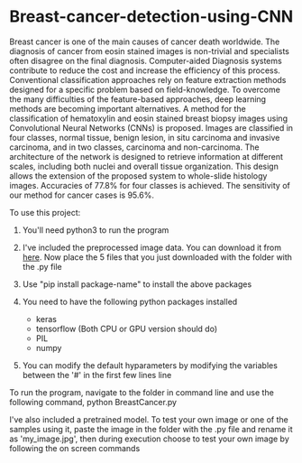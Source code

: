 # Breast-cancer-detection-using-CNN

Breast cancer is one of the main causes of cancer death worldwide. The diagnosis of cancer from eosin stained images is non-trivial and specialists often disagree on the final diagnosis. Computer-aided Diagnosis systems contribute to reduce the cost and increase the efficiency of this process. Conventional classification approaches rely on feature extraction methods designed for a specific problem based on field-knowledge. To overcome the many difficulties of the feature-based approaches, deep learning methods are becoming important alternatives. A method for the classification of hematoxylin and eosin stained breast biopsy images using Convolutional Neural Networks (CNNs) is proposed. Images are classified in four classes, normal tissue, benign lesion, in situ carcinoma and invasive carcinoma, and in two classes, carcinoma and non-carcinoma. The architecture of the network is designed to retrieve information at different scales, including both nuclei and overall tissue organization. This design allows the extension of the proposed system to whole-slide histology images. Accuracies of 77.8% for four classes is achieved. The sensitivity of our method for cancer cases is 95.6%.

To use this project:

1. You'll need python3 to run the program

2. I've included the preprocessed image data. You can download it from [here](https://drive.google.com/open?id=17LR9ssbENit-3vsEAM63FptNasB5AHrr). Now place the 5 files that you just downloaded with the folder with the .py file

3. Use "pip install package-name" to install the above packages

4. You need to have the following python packages installed
	* keras
	* tensorflow (Both CPU or GPU version should do)
	* PIL
	* numpy

5. You can modify the default hyparameters by modifying the variables between the '#' in the first few lines line

To run the program, navigate to the folder in command line and use the following command,
python BreastCancer.py

I've also included a pretrained model. To test your own image or one of the samples using it, paste the image in the folder with the .py file and rename it as 'my_image.jpg', then during execution choose to test your own image by following the on screen commands
